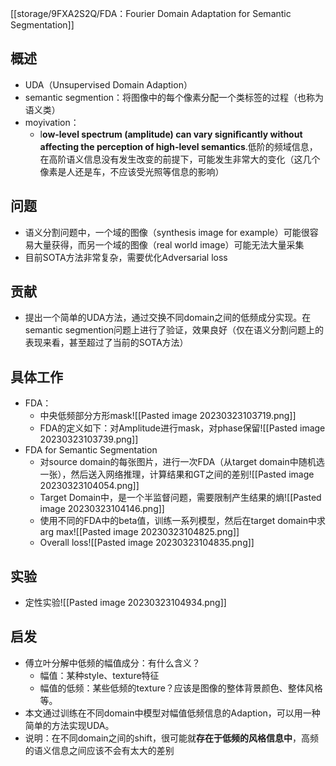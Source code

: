 [[storage/9FXA2S2Q/FDA：Fourier Domain Adaptation for Semantic Segmentation]]
## 概述
- UDA（Unsupervised Domain Adaption）
- semantic segmention：将图像中的每个像素分配一个类标签的过程（也称为语义类）
- moyivation：
	- l**ow-level spectrum (amplitude) can vary signiﬁcantly without affecting the perception of high-level semantics**.低阶的频域信息，在高阶语义信息没有发生改变的前提下，可能发生非常大的变化（这几个像素是人还是车，不应该受光照等信息的影响）
## 问题
- 语义分割问题中，一个域的图像（synthesis image for example）可能很容易大量获得，而另一个域的图像（real world image）可能无法大量采集
- 目前SOTA方法非常复杂，需要优化Adversarial loss
## 贡献
- 提出一个简单的UDA方法，通过交换不同domain之间的低频成分实现。在semantic segmention问题上进行了验证，效果良好（仅在语义分割问题上的表现来看，甚至超过了当前的SOTA方法）
## 具体工作
- FDA：
	- 中央低频部分方形mask![[Pasted image 20230323103719.png]]
	- FDA的定义如下：对Amplitude进行mask，对phase保留![[Pasted image 20230323103739.png]]
- FDA for Semantic Segmentation
	- 对source domain的每张图片，进行一次FDA（从target domain中随机选一张），然后送入网络推理，计算结果和GT之间的差别![[Pasted image 20230323104054.png]]
	- Target Domain中，是一个半监督问题，需要限制产生结果的熵![[Pasted image 20230323104146.png]]
	-  使用不同的FDA中的beta值，训练一系列模型，然后在target domain中求arg max![[Pasted image 20230323104825.png]]
	- Overall loss![[Pasted image 20230323104835.png]]
## 实验
- 定性实验![[Pasted image 20230323104934.png]]
## 启发
- 傅立叶分解中低频的幅值成分：有什么含义？
	- 幅值：某种style、texture特征
	- 幅值的低频：某些低频的texture？应该是图像的整体背景颜色、整体风格等。
- 本文通过训练在不同domain中模型对幅值低频信息的Adaption，可以用一种简单的方法实现UDA。
- 说明：在不同domain之间的shift，很可能就**存在于低频的风格信息中**，高频的语义信息之间应该不会有太大的差别